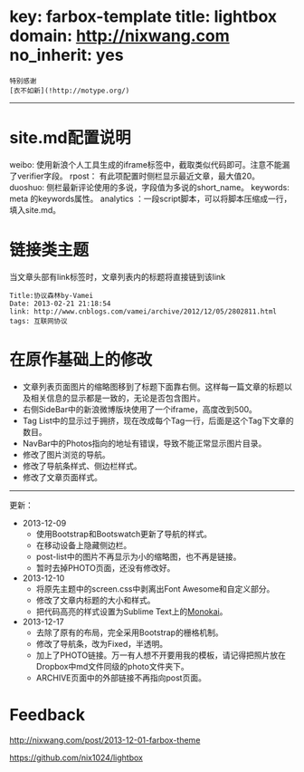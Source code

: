 key: farbox-template
title: lightbox 
domain: http://nixwang.com  
no_inherit: yes
======
```
特别感谢
[衣不如新](!http://motype.org/‎)
```

---
# site.md配置说明   
    
 weibo: 使用新浪个人工具生成的iframe标签中，截取类似代码即可。注意不能漏了verifier字段。 
 rpost： 有此项配置时侧栏显示最近文章，最大值20。
 duoshuo: 侧栏最新评论使用的多说，字段值为多说的short_name。 
 keywords: meta 的keywords属性。
 analytics ：一段script脚本，可以将脚本压缩成一行，填入site.md。
 
# 链接类主题   
当文章头部有link标签时，文章列表内的标题将直接链到该link  
 
    Title:协议森林by-Vamei
    Date: 2013-02-21 21:18:54  
    link: http://www.cnblogs.com/vamei/archive/2012/12/05/2802811.html  
    tags: 互联网协议  

# 在原作基础上的修改

- 文章列表页面图片的缩略图移到了标题下面靠右侧。这样每一篇文章的标题以及相关信息的显示都是一致的，无论是否包含图片。
- 右侧SideBar中的新浪微博版块使用了一个iframe，高度改到500。
- Tag List中的显示过于拥挤，现在改成每个Tag一行，后面是这个Tag下文章的数目。
- NavBar中的Photos指向的地址有错误，导致不能正常显示图片目录。
- 修改了图片浏览的导航。
- 修改了导航条样式、侧边栏样式。
- 修改了文章页面样式。

-------

更新：

- 2013-12-09 
    - 使用Bootstrap和Bootswatch更新了导航的样式。
    - 在移动设备上隐藏侧边栏。
    - post-list中的图片不再显示为小的缩略图，也不再是链接。
    - 暂时去掉PHOTO页面，还没有修改好。
- 2013-12-10
    - 将原先主题中的screen.css中剥离出Font Awesome和自定义部分。
    - 修改了文章内标题的大小和样式。
    - 把代码高亮的样式设置为Sublime Text上的[Monokai](https://github.com/richleland/pygments-css/blob/master/monokai.css)。
- 2013-12-17
    - 去除了原有的布局，完全采用Bootstrap的栅格机制。
    - 修改了导航条，改为Fixed，半透明。
    - 加上了PHOTO链接。万一有人想不开要用我的模板，请记得把照片放在Dropbox中md文件同级的photo文件夹下。
    - ARCHIVE页面中的外部链接不再指向post页面。

# Feedback
http://nixwang.com/post/2013-12-01-farbox-theme

https://github.com/nix1024/lightbox